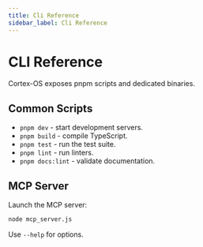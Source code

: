 ```yaml
---
title: Cli Reference
sidebar_label: Cli Reference
---
```


# CLI Reference

Cortex-OS exposes pnpm scripts and dedicated binaries.

## Common Scripts
- `pnpm dev` - start development servers.
- `pnpm build` - compile TypeScript.
- `pnpm test` - run the test suite.
- `pnpm lint` - run linters.
- `pnpm docs:lint` - validate documentation.

## MCP Server
Launch the MCP server:
```bash
node mcp_server.js
```
Use `--help` for options.
